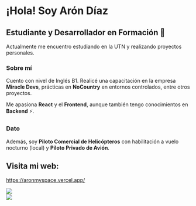 <h1>¡Hola! Soy Arón Díaz</h1>

<h2>Estudiante y Desarrollador en Formación 🌱</h2>

<p>
  Actualmente me encuentro estudiando en la UTN y realizando proyectos personales.  
</p>

<h3>Sobre mí</h3>

<p>
  Cuento con nivel de Inglés B1. Realicé una capacitación en la empresa <strong>Miracle Devs</strong>,
  prácticas en <strong>NoCountry</strong> en entornos controlados, entre otros proyectos.
</p>

<p>
  Me apasiona <strong>React</strong> y el <strong>Frontend</strong>, aunque también tengo conocimientos en <strong>Backend</strong> ⚡.
</p>

<h3>Dato</h3>

<p>
  Además, soy <strong>Piloto Comercial de Helicópteros</strong> con habilitación a vuelo nocturno (local) y <strong>Piloto Privado de Avión</strong>.
</p>

<h2> Visita mi web:</h2>
<p><a href="https://aronmyspace.vercel.app/" target="_blank">https://aronmyspace.vercel.app/</a></p>


![](https://github-readme-streak-stats.herokuapp.com/?user=arondiaz&theme=dark&hide_border=true)<br/>
![](https://github-readme-stats.vercel.app/api/top-langs/?username=arondiaz&theme=dark&hide_border=true&include_all_commits=false&count_private=false&layout=compact)

<!--
**arondiaz/arondiaz** is a ✨ _special_ ✨ repository because its `README.md` (this file) appears on your GitHub profile.

Here are some ideas to get you started:

- 🔭 I’m currently working on ...
- 🌱 I’m currently learning ...
- 👯 I’m looking to collaborate on ...
- 🤔 I’m looking for help with ...
- 💬 Ask me about ...
- 📫 How to reach me: ...
- 😄 Pronouns: ...
- ⚡ Fun fact: ...
-->
